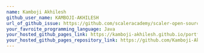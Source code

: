 ```yaml
---
name: Kamboji Akhilesh
github_user_name: KAMBOJI-AKHILESH
url_of_github_issue: https://github.com/scaleracademy/scaler-open-source-september-challenge/issues/212
your_favroite_programming_language: Java
your_hosted_github_pages_link: https://kamboji-akhilesh.github.io/portfolio
your_hosted_github_pages_repository_link: https://github.com/Kamboji-Akhilesh/portfolio
---
```

